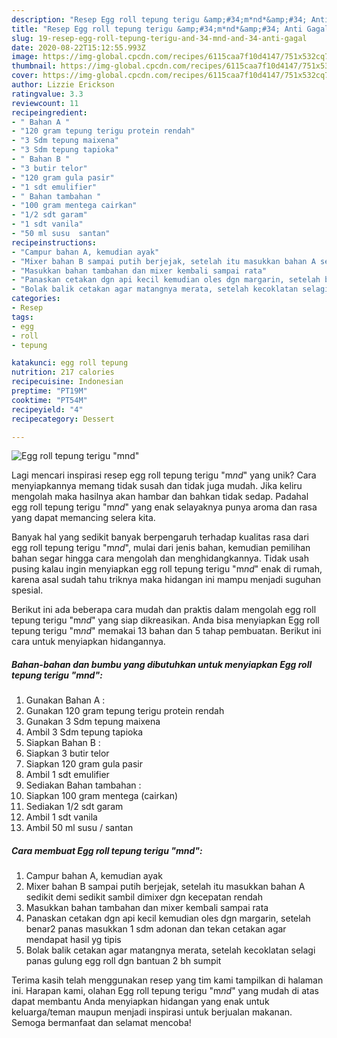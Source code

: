 ```yaml
---
description: "Resep Egg roll tepung terigu &amp;#34;m*nd*&amp;#34; Anti Gagal"
title: "Resep Egg roll tepung terigu &amp;#34;m*nd*&amp;#34; Anti Gagal"
slug: 19-resep-egg-roll-tepung-terigu-and-34-mnd-and-34-anti-gagal
date: 2020-08-22T15:12:55.993Z
image: https://img-global.cpcdn.com/recipes/6115caa7f10d4147/751x532cq70/egg-roll-tepung-terigu-mnd-foto-resep-utama.jpg
thumbnail: https://img-global.cpcdn.com/recipes/6115caa7f10d4147/751x532cq70/egg-roll-tepung-terigu-mnd-foto-resep-utama.jpg
cover: https://img-global.cpcdn.com/recipes/6115caa7f10d4147/751x532cq70/egg-roll-tepung-terigu-mnd-foto-resep-utama.jpg
author: Lizzie Erickson
ratingvalue: 3.3
reviewcount: 11
recipeingredient:
- " Bahan A "
- "120 gram tepung terigu protein rendah"
- "3 Sdm tepung maixena"
- "3 Sdm tepung tapioka"
- " Bahan B "
- "3 butir telor"
- "120 gram gula pasir"
- "1 sdt emulifier"
- " Bahan tambahan "
- "100 gram mentega cairkan"
- "1/2 sdt garam"
- "1 sdt vanila"
- "50 ml susu  santan"
recipeinstructions:
- "Campur bahan A, kemudian ayak"
- "Mixer bahan B sampai putih berjejak, setelah itu masukkan bahan A sedikit demi sedikit sambil dimixer dgn kecepatan rendah"
- "Masukkan bahan tambahan dan mixer kembali sampai rata"
- "Panaskan cetakan dgn api kecil kemudian oles dgn margarin, setelah benar2 panas masukkan 1 sdm adonan dan tekan cetakan agar mendapat hasil yg tipis"
- "Bolak balik cetakan agar matangnya merata, setelah kecoklatan selagi panas gulung egg roll dgn bantuan 2 bh sumpit"
categories:
- Resep
tags:
- egg
- roll
- tepung

katakunci: egg roll tepung 
nutrition: 217 calories
recipecuisine: Indonesian
preptime: "PT19M"
cooktime: "PT54M"
recipeyield: "4"
recipecategory: Dessert

---
```



![Egg roll tepung terigu &#34;m*nd*&#34;](https://img-global.cpcdn.com/recipes/6115caa7f10d4147/751x532cq70/egg-roll-tepung-terigu-mnd-foto-resep-utama.jpg)

Lagi mencari inspirasi resep egg roll tepung terigu &#34;m*nd*&#34; yang unik? Cara menyiapkannya memang tidak susah dan tidak juga mudah. Jika keliru mengolah maka hasilnya akan hambar dan bahkan tidak sedap. Padahal egg roll tepung terigu &#34;m*nd*&#34; yang enak selayaknya punya aroma dan rasa yang dapat memancing selera kita.



Banyak hal yang sedikit banyak berpengaruh terhadap kualitas rasa dari egg roll tepung terigu &#34;m*nd*&#34;, mulai dari jenis bahan, kemudian pemilihan bahan segar hingga cara mengolah dan menghidangkannya. Tidak usah pusing kalau ingin menyiapkan egg roll tepung terigu &#34;m*nd*&#34; enak di rumah, karena asal sudah tahu triknya maka hidangan ini mampu menjadi suguhan spesial.


Berikut ini ada beberapa cara mudah dan praktis dalam mengolah egg roll tepung terigu &#34;m*nd*&#34; yang siap dikreasikan. Anda bisa menyiapkan Egg roll tepung terigu &#34;m*nd*&#34; memakai 13 bahan dan 5 tahap pembuatan. Berikut ini cara untuk menyiapkan hidangannya.

<!--inarticleads1-->

##### Bahan-bahan dan bumbu yang dibutuhkan untuk menyiapkan Egg roll tepung terigu &#34;m*nd*&#34;:

1. Gunakan  Bahan A :
1. Gunakan 120 gram tepung terigu protein rendah
1. Gunakan 3 Sdm tepung maixena
1. Ambil 3 Sdm tepung tapioka
1. Siapkan  Bahan B :
1. Siapkan 3 butir telor
1. Siapkan 120 gram gula pasir
1. Ambil 1 sdt emulifier
1. Sediakan  Bahan tambahan :
1. Siapkan 100 gram mentega (cairkan)
1. Sediakan 1/2 sdt garam
1. Ambil 1 sdt vanila
1. Ambil 50 ml susu / santan




<!--inarticleads2-->

##### Cara membuat Egg roll tepung terigu &#34;m*nd*&#34;:

1. Campur bahan A, kemudian ayak
1. Mixer bahan B sampai putih berjejak, setelah itu masukkan bahan A sedikit demi sedikit sambil dimixer dgn kecepatan rendah
1. Masukkan bahan tambahan dan mixer kembali sampai rata
1. Panaskan cetakan dgn api kecil kemudian oles dgn margarin, setelah benar2 panas masukkan 1 sdm adonan dan tekan cetakan agar mendapat hasil yg tipis
1. Bolak balik cetakan agar matangnya merata, setelah kecoklatan selagi panas gulung egg roll dgn bantuan 2 bh sumpit




Terima kasih telah menggunakan resep yang tim kami tampilkan di halaman ini. Harapan kami, olahan Egg roll tepung terigu &#34;m*nd*&#34; yang mudah di atas dapat membantu Anda menyiapkan hidangan yang enak untuk keluarga/teman maupun menjadi inspirasi untuk berjualan makanan. Semoga bermanfaat dan selamat mencoba!
